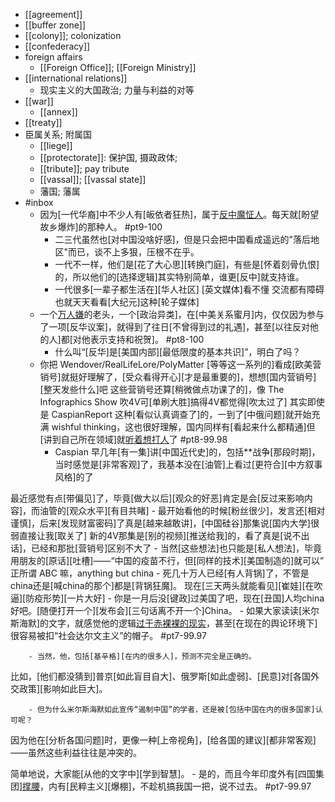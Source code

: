 - [[agreement]]
- [[buffer zone]]
- [[colony]]; colonization 
- [[confederacy]]
- foreign affairs
    - [[Foreign Office]]; [[Foreign Ministry]]
- [[international relations]]
    - 现实主义的大国政治; 力量与利益的对等
- [[war]]
    - [[annex]]
- [[treaty]]
- 臣属关系; 附属国
    - [[liege]]
    - [[protectorate]]: 保护国, 摄政政体;
    - [[tribute]]; pay tribute
    - [[vassal]]; [[vassal state]]
    - 藩国; 藩属
- #inbox
    - 因为[一代华裔]中不少人有[皈依者狂热]，属于[反中魔怔人](https://www.zhihu.com/question/458277293/answer/1875053751)。每天就[盼望故乡爆炸]的那种人。 #pt9-100
        - 二三代虽然也[对中国没啥好感]，但是只会把中国看成遥远的"落后地区"而已，谈不上多狠，压根不在乎。
        - 一代不一样，他们是[花了大心思][转换门庭]，有些是[怀着刻骨仇恨]的，所以他们的[选择逻辑]其实特别简单，谁更[反中]就支持谁。
        - 一代很多[一辈子都生活在][华人社区] [英文媒体]看不懂 交流都有障碍 也就天天看看[大纪元]这种[轮子媒体]
    - 一个[万人嫌](https://www.zhihu.com/question/456256296/answer/1851847425)的老头，一个[政治异类]，在[中美关系蜜月]内，仅仅因为参与了一项[反华议案]，就得到了往日[不曾得到过的礼遇]，甚至[以往反对他的人]都[对他表示支持和祝贺]。 #pt8-100
        - 什么叫“[反华]是[美国内部][最低限度的基本共识]”，明白了吗？
    - 你把 Wendover/RealLifeLore/PolyMatter [等等这一系列的]看成[欧美营销号]就挺好理解了，[受众看得开心][才是最重要的]，想想[国内营销号][整天发些什么]吧
这些营销号还算[稍微做点功课了的]，像 The Infographics Show 吹4V可[单刷大胜]搞得4V都觉得[吹太过了]
其实即使是 CaspianReport 这种[看似认真调查了]的，一到了[中俄问题]就开始充满 wishful thinking，这也很好理解，国内同样有[看起来什么都精通]但[讲到自己所在领域]就[听着想打人](https://bbs.saraba1st.com/2b/forum.php?mod=viewthread&tid=2000474)了 #pt8-99.98
        - Caspian 早几年[有一集]讲[中国近代史]的，包括**战争[那段时期]，当时感觉是[非常客观]了，我基本没在[油管]上看过[更符合][中方叙事风格]的了

最近感觉有点[带偏见]了，毕竟[做大以后][观众的好恶]肯定是会[反过来影响内容]，而油管的[观众水平][有目共睹]
            - 最开始看他的时候[粉丝很少]，发言还[相对谨慎]，后来[发现财富密码]了真是[越来越敢讲]，[中国硅谷]那集说[国内大学]很弱直接让我[取关了]
新的4V那集是[别的视频][推送给我]的，看了真是[说不出话]，已经和那批[营销号]区别不大了
        - 当然[这些想法]也只能是[私人想法]，毕竟用朋友的[原话][吐槽]——“中国的疫苗不行，但[同样的技术][美国制造的]就可以”
正所谓 ABC 嘛，anything but china
        - 死几十万人已经[有人背锅]了，不管是china还是[喊china的那个]都是[背锅狂魔]。
现在[三天两头就能看见][崔娃][在吹逼][防疫形势][一片大好]
            - 你是一月后没[键政]过美国了吧，现在[丑国]人均china好吧。[随便打开一个][发布会][三句话离不开一个]China。
    - 如果大家读读[米尔斯海默]的文字，就感觉他的逻辑[过于赤裸裸的现实](https://www.zhihu.com/question/519094900/answer/2368053194)，甚至[在现在的舆论环境下]很容易被扣“社会达尔文主义”的帽子。 #pt7-99.97


        - 当然，他，包括[基辛格][在内的很多人]，预测不完全是正确的。

比如，[他们都没猜到]普京[如此盲目自大]、俄罗斯[如此虚弱]、[民意]对[各国外交政策][影响如此巨大]。


        - 但为什么米尔斯海默如此宣传“遏制中国”的学者，还是被[包括中国在内的很多国家]认可呢？

因为他在[分析各国问题]时，更像一种[上帝视角]，[给各国的建议][都非常客观]——虽然这些利益往往是冲突的。

简单地说，大家能[从他的文字中][学到智慧]。
    - 是的，而且今年印度外有[四国集团][撑腰](https://www.zhihu.com/question/458329331/answer/1877914033)，内有[民粹主义][爆棚]，不趁机搞我国一把，说不过去。 #pt7-99.97
